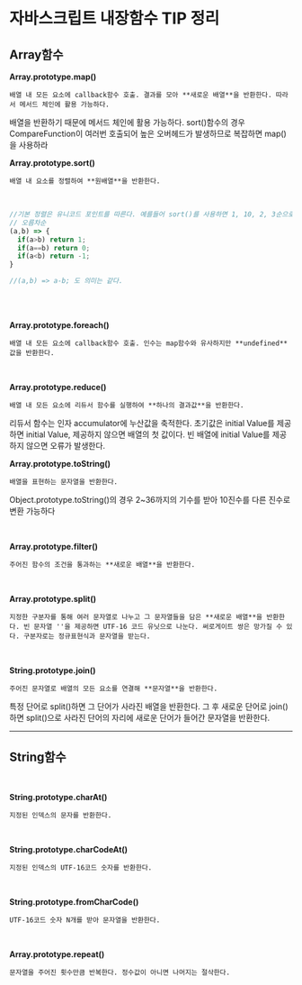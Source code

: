 # 자바스크립트 내장함수 TIP 정리

## Array함수

**Array.prototype.map()**
    
    배열 내 모든 요소에 callback함수 호출. 결과를 모아 **새로운 배열**을 반환한다. 따라서 메서드 체인에 활용 가능하다.

배열을 반환하기 때문에 메서드 체인에 활용 가능하다. sort()함수의 경우 CompareFunction이 여러번 호출되어 높은 오버헤드가 발생하므로 복잡하면 map()을 사용하라

**Array.prototype.sort()**

    배열 내 요소를 정렬하여 **원배열**을 반환한다.
    
<br>

```javascript
//기본 정렬은 유니코드 포인트를 따른다. 예를들어 sort()를 사용하면 1, 10, 2, 3순으로 정렬된다. 오름차순 정렬을 원하면
// 오름차순
(a,b) => {
  if(a>b) return 1;
  if(a==b) return 0;
  if(a<b) return -1;
}

//(a,b) => a-b; 도 의미는 같다.
```

<br>

<br>

**Array.prototype.foreach()**

    배열 내 모든 요소에 callback함수 호출. 인수는 map함수와 유사하지만 **undefined** 값을 반환한다.
<br>    

**Array.prototype.reduce()**

    배열 내 모든 요소에 리듀서 함수를 실행하여 **하나의 결과값**을 반환한다.
    
 리듀서 함수는 인자 accumulator에 누산값을 축적한다. 초기값은 initial Value를 제공하면 initial Value, 제공하지 않으면 배열의 첫 값이다. 빈 배열에 initial Value를 제공하지 않으면 오류가 발생한다.
<br>

**Array.prototype.toString()**

    배열을 표현하는 문자열을 반환한다.
    
 Object.prototype.toString()의 경우 2~36까지의 기수를 받아 10진수를 다른 진수로 변환 가능하다

<br>

**Array.prototype.filter()**

    주어진 함수의 조건을 통과하는 **새로운 배열**을 반환한다. 

<br>   

**Array.prototype.split()**

    지정한 구분자를 통해 여러 문자열로 나누고 그 문자열들을 담은 **새로운 배열**을 반환한다. 빈 문자열 ''을 제공하면 UTF-16 코드 유닛으로 나눈다. 써로게이트 쌍은 망가질 수 있다. 구분자로는 정규표현식과 문자열을 받는다. 

<br>

**String.prototype.join()**

    주어진 문자열로 배열의 모든 요소를 연결해 **문자열**을 반환한다.
    
 특정 단어로 split()하면 그 단어가 사라진 배열을 반환한다. 그 후 새로운 단어로 join()하면 split()으로 사라진 단어의 자리에 새로운 단어가 들어간 문자열을 반환한다.


---

## String함수
<br>

**String.prototype.charAt()**

    지정된 인덱스의 문자를 반환한다.
<br>  

**String.prototype.charCodeAt()**

    지정된 인덱스의 UTF-16코드 숫자를 반환한다.
    
<br>

**String.prototype.fromCharCode()**

    UTF-16코드 숫자 N개를 받아 문자열을 반환한다.
    
<br>

**Array.prototype.repeat()**

    문자열을 주어진 횟수만큼 반복한다. 정수값이 아니면 나머지는 절삭한다.
    

